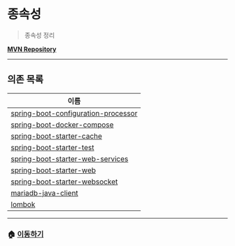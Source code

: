 # 종속성

> 종속성 정리

**[MVN Repository](https://mvnrepository.com/)**

---

## 의존 목록

|이름|
|----|
| [spring-boot-configuration-processor](./dependency/spring-boot/spring-boot-configuration-processor.md) |
| [spring-boot-docker-compose](./dependency/spring-boot/spring-boot-docker-compose.md) |
| [spring-boot-starter-cache](./dependency/spring-boot/spring-boot-starter-cache.md) |
| [spring-boot-starter-test](./dependency/spring-boot/spring-boot-starter-test.md) |
| [spring-boot-starter-web-services](./dependency/spring-boot/spring-boot-starter-web-services.md) |
| [spring-boot-starter-web](./dependency/spring-boot/spring-boot-starter-web.md) |
| [spring-boot-starter-websocket](./dependency/spring-boot/spring-boot-starter-websocket.md) |
| [mariadb-java-client](./dependency/db/mariadb-java-client.md) |
| [lombok](./dependency/third-party/lombok.md) |

---

### 🏠 [이동하기](../README.md)
